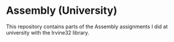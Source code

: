 # Assembly (University)

This repository contains parts of the Assembly assignments I did at university with the Irvine32 library.
